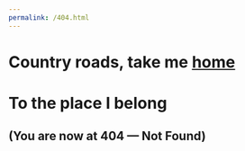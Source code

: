 ```yaml
---
permalink: /404.html
---
```

<head>
    <title>Page not found</title>
</head>
<body>
    <div class="main">
        <div class="wrapper">
            <h1>Country roads, take me <a href="/c4s1/">home</a></h1>
            <h1>To the place I belong</h1>
            <h2>(You are now at 404 &mdash; Not Found)</h2>
        </div>
    </div>
</body>
